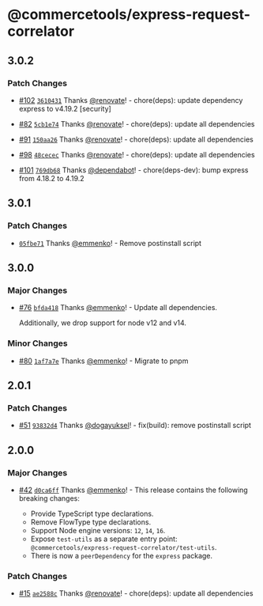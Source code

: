 # @commercetools/express-request-correlator

## 3.0.2

### Patch Changes

- [#102](https://github.com/commercetools/express-request-correlator/pull/102) [`3610431`](https://github.com/commercetools/express-request-correlator/commit/361043139b9a1e3d068addf08eb5ad3f27e56342) Thanks [@renovate](https://github.com/apps/renovate)! - chore(deps): update dependency express to v4.19.2 [security]

- [#82](https://github.com/commercetools/express-request-correlator/pull/82) [`5cb1e74`](https://github.com/commercetools/express-request-correlator/commit/5cb1e74822af442f2894369c7a292784c0b06333) Thanks [@renovate](https://github.com/apps/renovate)! - chore(deps): update all dependencies

- [#91](https://github.com/commercetools/express-request-correlator/pull/91) [`150aa26`](https://github.com/commercetools/express-request-correlator/commit/150aa26abf5f7c581f405f3bed6569411e8ba27a) Thanks [@renovate](https://github.com/apps/renovate)! - chore(deps): update all dependencies

- [#98](https://github.com/commercetools/express-request-correlator/pull/98) [`48cecec`](https://github.com/commercetools/express-request-correlator/commit/48cececa78b2082a10fae0c3bdc81a79f20e307f) Thanks [@renovate](https://github.com/apps/renovate)! - chore(deps): update all dependencies

- [#101](https://github.com/commercetools/express-request-correlator/pull/101) [`769db68`](https://github.com/commercetools/express-request-correlator/commit/769db68840b4bcfcd9c0fa9d81b3cb3a6b42317c) Thanks [@dependabot](https://github.com/apps/dependabot)! - chore(deps-dev): bump express from 4.18.2 to 4.19.2

## 3.0.1

### Patch Changes

- [`05fbe71`](https://github.com/commercetools/express-request-correlator/commit/05fbe71e5c737cf6d340920e20157604391cacf0) Thanks [@emmenko](https://github.com/emmenko)! - Remove postinstall script

## 3.0.0

### Major Changes

- [#76](https://github.com/commercetools/express-request-correlator/pull/76) [`bfda418`](https://github.com/commercetools/express-request-correlator/commit/bfda4186c57c7a64d3fa655311462eb5079d1d18) Thanks [@emmenko](https://github.com/emmenko)! - Update all dependencies.

  Additionally, we drop support for node v12 and v14.

### Minor Changes

- [#80](https://github.com/commercetools/express-request-correlator/pull/80) [`1af7a7e`](https://github.com/commercetools/express-request-correlator/commit/1af7a7e252bc70446cfd083c5bef3151cb6f4955) Thanks [@emmenko](https://github.com/emmenko)! - Migrate to pnpm

## 2.0.1

### Patch Changes

- [#51](https://github.com/commercetools/express-request-correlator/pull/51) [`93832d4`](https://github.com/commercetools/express-request-correlator/commit/93832d4bbc7c90274d8820121965ed25c9fede3a) Thanks [@dogayuksel](https://github.com/dogayuksel)! - fix(build): remove postinstall script

## 2.0.0

### Major Changes

- [#42](https://github.com/commercetools/express-request-correlator/pull/42) [`d0ca6ff`](https://github.com/commercetools/express-request-correlator/commit/d0ca6ff1f2d897264c07f32ef9d9d6675e4f56df) Thanks [@emmenko](https://github.com/emmenko)! - This release contains the following breaking changes:

  - Provide TypeScript type declarations.
  - Remove FlowType type declarations.
  - Support Node engine versions: `12`, `14`, `16`.
  - Expose `test-utils` as a separate entry point: `@commercetools/express-request-correlator/test-utils`.
  - There is now a `peerDependency` for the `express` package.

### Patch Changes

- [#15](https://github.com/commercetools/express-request-correlator/pull/15) [`ae2588c`](https://github.com/commercetools/express-request-correlator/commit/ae2588c4508e8eeb6947e183561f56fe7e620344) Thanks [@renovate](https://github.com/apps/renovate)! - chore(deps): update all dependencies
